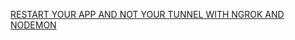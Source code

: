 

[RESTART YOUR APP AND NOT YOUR TUNNEL WITH NGROK AND NODEMON](https://philna.sh/blog/2021/03/15/restart-app-not-tunnel-ngrok-nodemon/)